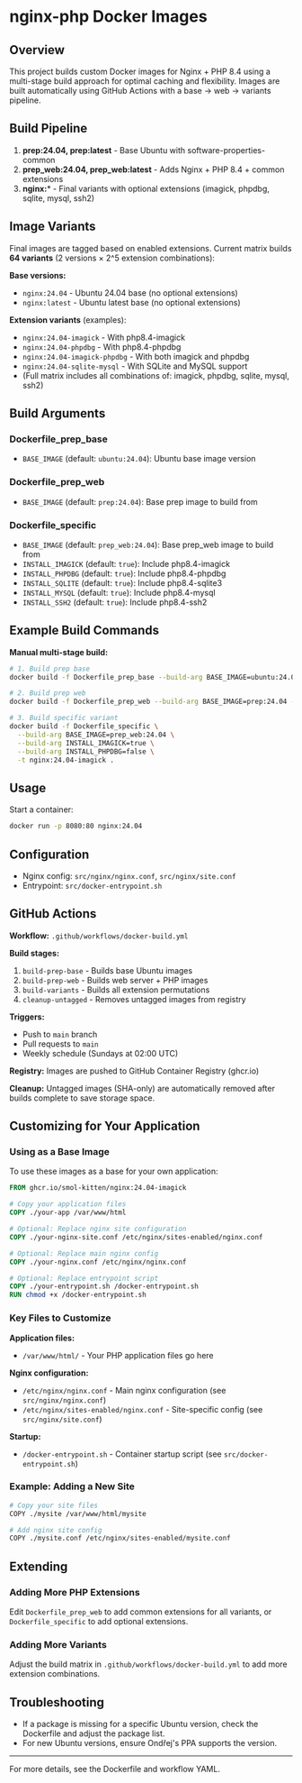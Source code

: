 # nginx-php Docker Images

## Overview
This project builds custom Docker images for Nginx + PHP 8.4 using a multi-stage build approach for optimal caching and flexibility. Images are built automatically using GitHub Actions with a base → web → variants pipeline.

## Build Pipeline
1. **prep:24.04, prep:latest** - Base Ubuntu with software-properties-common
2. **prep_web:24.04, prep_web:latest** - Adds Nginx + PHP 8.4 + common extensions
3. **nginx:*** - Final variants with optional extensions (imagick, phpdbg, sqlite, mysql, ssh2)

## Image Variants
Final images are tagged based on enabled extensions. Current matrix builds **64 variants** (2 versions × 2^5 extension combinations):

**Base versions:**
- `nginx:24.04` - Ubuntu 24.04 base (no optional extensions)
- `nginx:latest` - Ubuntu latest base (no optional extensions)

**Extension variants** (examples):
- `nginx:24.04-imagick` - With php8.4-imagick
- `nginx:24.04-phpdbg` - With php8.4-phpdbg
- `nginx:24.04-imagick-phpdbg` - With both imagick and phpdbg
- `nginx:24.04-sqlite-mysql` - With SQLite and MySQL support
- (Full matrix includes all combinations of: imagick, phpdbg, sqlite, mysql, ssh2)

## Build Arguments

### Dockerfile_prep_base
- `BASE_IMAGE` (default: `ubuntu:24.04`): Ubuntu base image version

### Dockerfile_prep_web
- `BASE_IMAGE` (default: `prep:24.04`): Base prep image to build from

### Dockerfile_specific
- `BASE_IMAGE` (default: `prep_web:24.04`): Base prep_web image to build from
- `INSTALL_IMAGICK` (default: `true`): Include php8.4-imagick
- `INSTALL_PHPDBG` (default: `true`): Include php8.4-phpdbg
- `INSTALL_SQLITE` (default: `true`): Include php8.4-sqlite3
- `INSTALL_MYSQL` (default: `true`): Include php8.4-mysql
- `INSTALL_SSH2` (default: `true`): Include php8.4-ssh2

## Example Build Commands

**Manual multi-stage build:**
```sh
# 1. Build prep base
docker build -f Dockerfile_prep_base --build-arg BASE_IMAGE=ubuntu:24.04 -t prep:24.04 .

# 2. Build prep web
docker build -f Dockerfile_prep_web --build-arg BASE_IMAGE=prep:24.04 -t prep_web:24.04 .

# 3. Build specific variant
docker build -f Dockerfile_specific \
  --build-arg BASE_IMAGE=prep_web:24.04 \
  --build-arg INSTALL_IMAGICK=true \
  --build-arg INSTALL_PHPDBG=false \
  -t nginx:24.04-imagick .
```

## Usage

Start a container:
```sh
docker run -p 8080:80 nginx:24.04
```

## Configuration
- Nginx config: `src/nginx/nginx.conf`, `src/nginx/site.conf`
- Entrypoint: `src/docker-entrypoint.sh`

## GitHub Actions

**Workflow:** `.github/workflows/docker-build.yml`

**Build stages:**
1. `build-prep-base` - Builds base Ubuntu images
2. `build-prep-web` - Builds web server + PHP images
3. `build-variants` - Builds all extension permutations
4. `cleanup-untagged` - Removes untagged images from registry

**Triggers:**
- Push to `main` branch
- Pull requests to `main`
- Weekly schedule (Sundays at 02:00 UTC)

**Registry:** Images are pushed to GitHub Container Registry (ghcr.io)

**Cleanup:** Untagged images (SHA-only) are automatically removed after builds complete to save storage space.

## Customizing for Your Application

### Using as a Base Image

To use these images as a base for your own application:

```dockerfile
FROM ghcr.io/smol-kitten/nginx:24.04-imagick

# Copy your application files
COPY ./your-app /var/www/html

# Optional: Replace nginx site configuration
COPY ./your-nginx-site.conf /etc/nginx/sites-enabled/nginx.conf

# Optional: Replace main nginx config
COPY ./your-nginx.conf /etc/nginx/nginx.conf

# Optional: Replace entrypoint script
COPY ./your-entrypoint.sh /docker-entrypoint.sh
RUN chmod +x /docker-entrypoint.sh
```

### Key Files to Customize

**Application files:**
- `/var/www/html/` - Your PHP application files go here

**Nginx configuration:**
- `/etc/nginx/nginx.conf` - Main nginx configuration (see `src/nginx/nginx.conf`)
- `/etc/nginx/sites-enabled/nginx.conf` - Site-specific config (see `src/nginx/site.conf`)

**Startup:**
- `/docker-entrypoint.sh` - Container startup script (see `src/docker-entrypoint.sh`)

### Example: Adding a New Site

```sh
# Copy your site files
COPY ./mysite /var/www/html/mysite

# Add nginx site config
COPY ./mysite.conf /etc/nginx/sites-enabled/mysite.conf
```

## Extending

### Adding More PHP Extensions
Edit `Dockerfile_prep_web` to add common extensions for all variants, or `Dockerfile_specific` to add optional extensions.

### Adding More Variants
Adjust the build matrix in `.github/workflows/docker-build.yml` to add more extension combinations.

## Troubleshooting
- If a package is missing for a specific Ubuntu version, check the Dockerfile and adjust the package list.
- For new Ubuntu versions, ensure Ondřej's PPA supports the version.

---

For more details, see the Dockerfile and workflow YAML.

